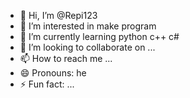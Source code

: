 - 👋 Hi, I’m @Repi123
- 👀 I’m interested in make program
- 🌱 I’m currently learning python c++ c# 
- 💞️ I’m looking to collaborate on ...
- 📫 How to reach me ...
- 😄 Pronouns: he
- ⚡ Fun fact: ...

<!---
Repi123/Repi123 is a ✨ special ✨ repository because its `README.md` (this file) appears on your GitHub profile.
You can click the Preview link to take a look at your changes.
--->
